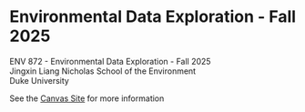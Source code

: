 # Environmental Data Exploration - Fall 2025
ENV 872 - Environmental Data Exploration - Fall 2025  
Jingxin Liang
Nicholas School of the Environment  
Duke University  

See the [Canvas Site](https://canvas.duke.edu/courses/62351) for more information
